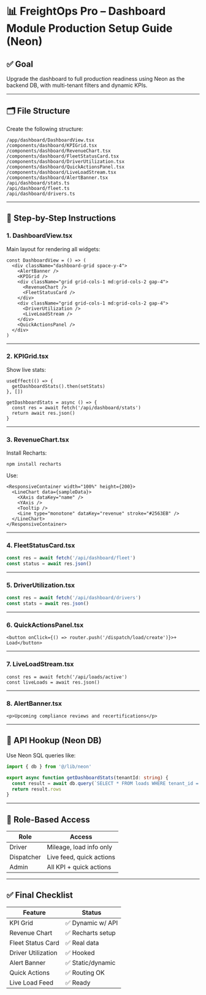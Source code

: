 
# 📊 FreightOps Pro – Dashboard Module Production Setup Guide (Neon)

## ✅ Goal
Upgrade the dashboard to full production readiness using Neon as the backend DB, with multi-tenant filters and dynamic KPIs.

---

## 🗂️ File Structure

Create the following structure:

```
/app/dashboard/DashboardView.tsx
/components/dashboard/KPIGrid.tsx
/components/dashboard/RevenueChart.tsx
/components/dashboard/FleetStatusCard.tsx
/components/dashboard/DriverUtilization.tsx
/components/dashboard/QuickActionsPanel.tsx
/components/dashboard/LiveLoadStream.tsx
/components/dashboard/AlertBanner.tsx
/api/dashboard/stats.ts
/api/dashboard/fleet.ts
/api/dashboard/drivers.ts
```

---

## 🔧 Step-by-Step Instructions

### 1. DashboardView.tsx
Main layout for rendering all widgets:
```tsx
const DashboardView = () => (
  <div className="dashboard-grid space-y-4">
    <AlertBanner />
    <KPIGrid />
    <div className="grid grid-cols-1 md:grid-cols-2 gap-4">
      <RevenueChart />
      <FleetStatusCard />
    </div>
    <div className="grid grid-cols-1 md:grid-cols-2 gap-4">
      <DriverUtilization />
      <LiveLoadStream />
    </div>
    <QuickActionsPanel />
  </div>
)
```

---

### 2. KPIGrid.tsx
Show live stats:
```tsx
useEffect(() => {
  getDashboardStats().then(setStats)
}, [])

getDashboardStats = async () => {
  const res = await fetch('/api/dashboard/stats')
  return await res.json()
}
```

---

### 3. RevenueChart.tsx
Install Recharts:
```
npm install recharts
```

Use:
```tsx
<ResponsiveContainer width="100%" height={200}>
  <LineChart data={sampleData}>
    <XAxis dataKey="name" />
    <YAxis />
    <Tooltip />
    <Line type="monotone" dataKey="revenue" stroke="#2563EB" />
  </LineChart>
</ResponsiveContainer>
```

---

### 4. FleetStatusCard.tsx
```ts
const res = await fetch('/api/dashboard/fleet')
const status = await res.json()
```

---

### 5. DriverUtilization.tsx
```ts
const res = await fetch('/api/dashboard/drivers')
const stats = await res.json()
```

---

### 6. QuickActionsPanel.tsx
```tsx
<button onClick={() => router.push('/dispatch/load/create')}>+ Load</button>
```

---

### 7. LiveLoadStream.tsx
```tsx
const res = await fetch('/api/loads/active')
const liveLoads = await res.json()
```

---

### 8. AlertBanner.tsx
```tsx
<p>Upcoming compliance reviews and recertifications</p>
```

---

## 🔌 API Hookup (Neon DB)

Use Neon SQL queries like:
```ts
import { db } from '@/lib/neon'

export async function getDashboardStats(tenantId: string) {
  const result = await db.query(`SELECT * FROM loads WHERE tenant_id = $1`, [tenantId])
  return result.rows
}
```

---

## 🔐 Role-Based Access

| Role        | Access                                 |
|-------------|----------------------------------------|
| Driver      | Mileage, load info only                |
| Dispatcher  | Live feed, quick actions               |
| Admin       | All KPI + quick actions                |

---

## ✅ Final Checklist

| Feature                | Status |
|------------------------|--------|
| KPI Grid               | ✅ Dynamic w/ API |
| Revenue Chart          | ✅ Recharts setup |
| Fleet Status Card      | ✅ Real data |
| Driver Utilization     | ✅ Hooked |
| Alert Banner           | ✅ Static/dynamic |
| Quick Actions          | ✅ Routing OK |
| Live Load Feed         | ✅ Ready |
